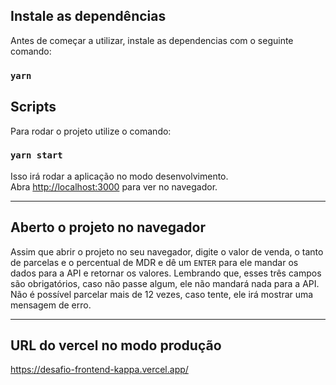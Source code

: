 ## Instale as dependências

Antes de começar a utilizar, instale as dependencias com o seguinte comando:

### `yarn`

## Scripts

Para rodar o projeto utilize o comando:

### `yarn start`

Isso irá rodar a aplicação no modo desenvolvimento.\
Abra [http://localhost:3000](http://localhost:3000) para ver no navegador.

---

## Aberto o projeto no navegador

Assim que abrir o projeto no seu navegador, digite o valor de venda, o tanto de parcelas e o percentual de MDR e dê um `ENTER` para ele mandar os dados para a API e retornar os valores. Lembrando que, esses três campos são obrigatórios, caso não passe algum, ele não mandará nada para a API. Não é possível parcelar mais de 12 vezes, caso tente, ele irá mostrar uma mensagem de erro.

---

## URL do vercel no modo produção

https://desafio-frontend-kappa.vercel.app/
